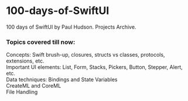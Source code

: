 # 100-days-of-SwiftUI
100 days of SwiftUI by Paul Hudson. Projects Archive.

### Topics covered till now:
Concepts: Swift brush-up, closures, structs vs classes, protocols, extensions, etc.  
Important UI elements: List, Form, Stacks, Pickers, Button, Stepper, Alert, etc.  
Data techniques: Bindings and State Variables  
CreateML and CoreML  
File Handling  
